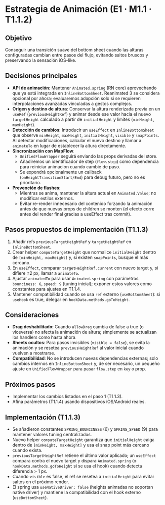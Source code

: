 # Estrategia de Animación (E1 · M1.1 · T1.1.2)

## Objetivo

Conseguir una transición suave del bottom sheet cuando las alturas configuradas cambian entre pasos del flujo, evitando saltos bruscos y preservando la sensación iOS-like.

## Decisiones principales

- **API de animación**: Mantener `Animated.spring` (RN core) aprovechando que ya está integrada en `InlineBottomSheet`. Reanimated 3 se considera opcional por ahora; evaluaremos adopción solo si se requieren interpolaciones avanzadas vinculadas a gestos complejos.
- **Origen y destino de altura**: Conservar la altura renderizada previa en un `useRef` (`previousHeightRef`) y animar desde ese valor hacia el nuevo `targetHeight` calculado a partir de `initialHeight` y límites (`minHeight`, `maxHeight`).
- **Detección de cambios**: Introducir un `useEffect` en `InlineBottomSheet` que observe `minHeight`, `maxHeight`, `initialHeight`, `visible` y `snapPoints`. Al detectar modificaciones, calcular el nuevo destino y llamar a `animateTo` en lugar de establecer la altura directamente.
- **Sincronización con MapFlow**:
  - `UnifiedFlowWrapper` seguirá enviando las props derivadas del store.
  - Añadiremos un identificador de step (`flow.step`) como dependencia para reiniciar animación cuando cambie de paso.
  - Se expondrá opcionalmente un callback (`onHeightTransitionStart/End`) para debug futuro, pero no es prioritario.
- **Prevención de flashes**:
  - Mientras se anima, mantener la altura actual en `Animated.Value`; no modificar estilos externos.
  - Evitar re-render innecesario del contenido forzando la animación antes de que nuevas props de children se monten (el efecto corre antes del render final gracias a useEffect tras commit).

## Pasos propuestos de implementación (T1.1.3)

1. Añadir refs `previousTargetHeightRef` y `targetHeightRef` en `InlineBottomSheet`.
2. Crear helper `computeTargetHeight` que normalice `initialHeight` dentro de `[minHeight, maxHeight]` y, si existen `snapPoints`, busque el más cercano.
3. En `useEffect`, comparar `targetHeightRef.current` con nuevo target y, si difiere ±2 px, llamar a `animateTo`.
4. Ajustar `animatedTo` para usar `Animated.spring` con parámetros `bounciness: 6`, `speed: 9` (tuning inicial); exponer estos valores como constantes para ajustes en T1.1.4.
5. Mantener compatibilidad cuando se usa `ref` externo (`useBottomSheet`): si `useHook` es true, delegar en `hookData.methods.goToHeight`.

## Consideraciones

- **Drag deshabilitado**: Cuando `allowDrag` cambia de false a true (o viceversa) no afecta la animación de altura; simplemente se actualizan los handlers como hasta ahora.
- **Sheets ocultos**: Para pasos invisibles (`visible = false`), se evita la animación y se resetea `previousHeightRef` al valor inicial cuando vuelven a mostrarse.
- **Compatibilidad**: No se introducen nuevas dependencias externas; solo cambios internos en `InlineBottomSheet` y, de ser necesario, un pequeño ajuste en `UnifiedFlowWrapper` para pasar `flow.step` en `key` o prop.

## Próximos pasos

- Implementar los cambios listados en el paso 1 (T1.1.3).
- Afina parámetros (T1.1.4) usando dispositivos iOS/Android reales.

## Implementación (T1.1.3)

- Se añadieron constantes `SPRING_BOUNCINESS` (6) y `SPRING_SPEED` (9) para mantener valores tuning centralizados.
- Nuevo helper `computeTargetHeight` garantiza que `initialHeight` caiga dentro de `[minHeight, maxHeight]` y usa el snap point más cercano cuando exista.
- `previousTargetHeightRef` retiene el último valor aplicado; un `useEffect` compara contra el nuevo target y dispara `Animated.spring` (o `hookData.methods.goToHeight` si se usa el hook) cuando detecta diferencia > 1 px.
- Cuando `visible` es false, el ref se resetea a `initialHeight` para evitar saltos en el próximo render.
- El spring usa `useNativeDriver: false` (heights animadas no soportan native driver) y mantiene la compatibilidad con el hook externo (`useBottomSheet`).
